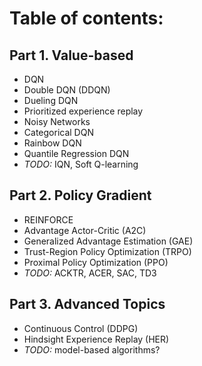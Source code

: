# Table of contents:

## Part 1. Value-based

* DQN
* Double DQN (DDQN)
* Dueling DQN
* Prioritized experience replay
* Noisy Networks
* Categorical DQN
* Rainbow DQN
* Quantile Regression DQN
* *TODO:* IQN, Soft Q-learning 

## Part 2. Policy Gradient

* REINFORCE
* Advantage Actor-Critic (A2C)
* Generalized Advantage Estimation (GAE)
* Trust-Region Policy Optimization (TRPO)
* Proximal Policy Optimization (PPO)
* *TODO:* ACKTR, ACER, SAC, TD3

## Part 3. Advanced Topics

* Continuous Control (DDPG)
* Hindsight Experience Replay (HER)
* *TODO:* model-based algorithms?
